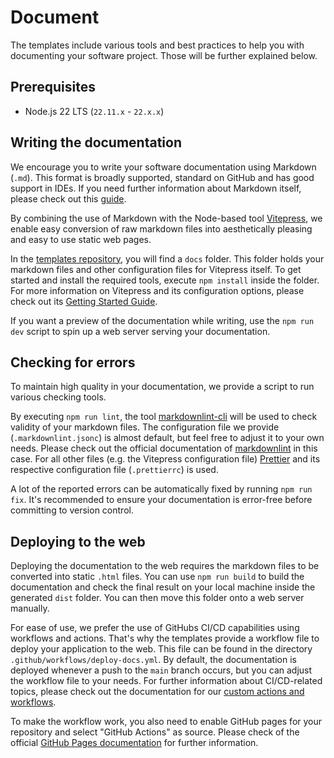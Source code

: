 # Document

The templates include various tools and best practices to help you with documenting your software project.
Those will be further explained below.

## Prerequisites

- Node.js 22 LTS (`22.11.x` - `22.x.x`)

## Writing the documentation

We encourage you to write your software documentation using Markdown (`.md`). This format is broadly supported, standard on GitHub and has good support in IDEs.
If you need further information about Markdown itself, please check out this [guide](https://www.markdownguide.org/).

By combining the use of Markdown with the Node-based tool [Vitepress](https://vitepress.dev/), we enable easy conversion of raw markdown files into aesthetically pleasing and easy to use static web pages.

In the [templates repository](https://github.com/it-at-m/refarch-templates), you will find a `docs` folder. This folder holds your markdown files and other configuration files for Vitepress itself.
To get started and install the required tools, execute `npm install` inside the folder.
For more information on Vitepress and its configuration options, please check out its [Getting Started Guide](https://vitepress.dev/guide/getting-started).

If you want a preview of the documentation while writing, use the `npm run dev` script to spin up a web server serving your documentation.

## Checking for errors

To maintain high quality in your documentation, we provide a script to run various checking tools.

By executing `npm run lint`, the tool [markdownlint-cli](https://github.com/igorshubovych/markdownlint-cli) will be used to check validity of your markdown files.
The configuration file we provide (`.markdownlint.jsonc`) is almost default, but feel free to adjust it to your own needs. Please check out the official documentation of [markdownlint](https://github.com/DavidAnson/markdownlint#optionsconfig) in this case.
For all other files (e.g. the Vitepress configuration file) [Prettier](https://prettier.io/) and its respective configuration file (`.prettierrc`) is used.

A lot of the reported errors can be automatically fixed by running `npm run fix`.
It's recommended to ensure your documentation is error-free before committing to version control.

## Deploying to the web

Deploying the documentation to the web requires the markdown files to be converted into static `.html` files. You can use `npm run build` to build the documentation and check the final result on your local machine inside the generated `dist` folder.
You can then move this folder onto a web server manually.

For ease of use, we prefer the use of GitHubs CI/CD capabilities using workflows and actions. That's why the templates provide a workflow file to deploy your application to the web. This file can be found in the directory `.github/workflows/deploy-docs.yml`.
By default, the documentation is deployed whenever a push to the `main` branch occurs, but you can adjust the workflow file to your needs.
For further information about CI/CD-related topics, please check out the documentation for our [custom actions and workflows](https://github.com/it-at-m/.github).

To make the workflow work, you also need to enable GitHub pages for your repository and select "GitHub Actions" as source. Please check of the official [GitHub Pages documentation](https://pages.github.com/) for further information.
